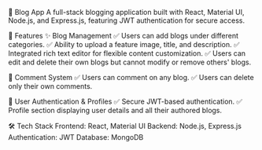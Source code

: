 📝 Blog App
A full-stack blogging application built with React, Material UI, Node.js, and Express.js, featuring JWT authentication for secure access.

🚀 Features
✨ Blog Management
✅ Users can add blogs under different categories.
✅ Ability to upload a feature image, title, and description.
✅ Integrated rich text editor for flexible content customization.
✅ Users can edit and delete their own blogs but cannot modify or remove others' blogs.

💬 Comment System
✅ Users can comment on any blog.
✅ Users can delete only their own comments.

👤 User Authentication & Profiles
✅ Secure JWT-based authentication.
✅ Profile section displaying user details and all their authored blogs.


🛠️ Tech Stack
Frontend: React, Material UI
Backend: Node.js, Express.js
Authentication: JWT
Database: MongoDB
